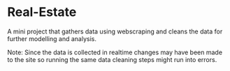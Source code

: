 # Real-Estate

A mini project that gathers data using webscraping and cleans the data for further modelling and analysis.

Note: Since the data is collected in realtime changes may have been made to the site so running the same data cleaning steps might run into errors.
